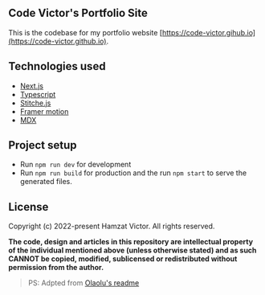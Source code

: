 ## Code Victor's Portfolio Site

This is the codebase for my portfolio website [https://code-victor.gihub.io](https://code-victor.github.io).

## Technologies used

- [Next.js](https://nextjs.org)
- [Typescript](https://www.typescriptlang.org/)
- [Stitche.js](https://stitches.dev/)
- [Framer motion](https://www.framer.com/motion/)
- [MDX](https://mdxjs.com/)

## Project setup

- Run `npm run dev` for development
- Run `npm run build` for production and the run `npm start` to serve the generated files.

## License

Copyright (c) 2022-present Hamzat Victor. All rights reserved.

**The code, design and articles in this repository are intellectual property of
the individual mentioned above (unless otherwise stated) and as such CANNOT be
copied, modified, sublicensed or redistributed without permission from the
author.**

> PS: Adpted from [Olaolu's readme](https://github.com/whizkydee/olaolu.dev)
